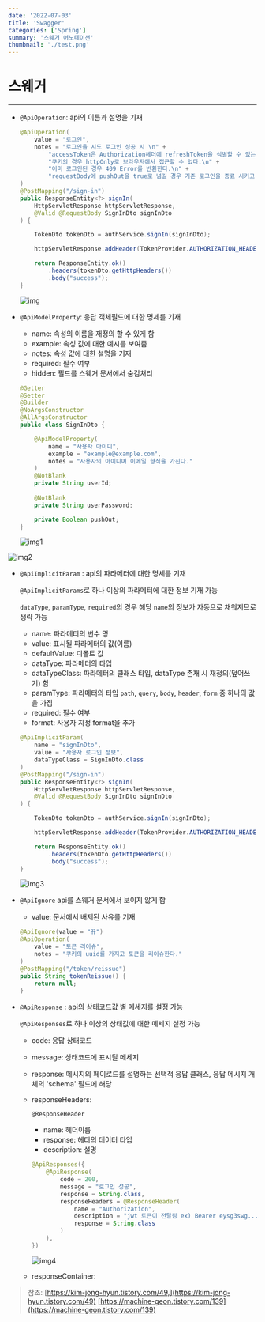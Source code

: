 ```yaml
---
date: '2022-07-03'
title: 'Swagger'
categories: ['Spring']
summary: '스웨거 어노테이션'
thumbnail: './test.png'
---
```



# 스웨거

---


- `@ApiOperation`: api의 이름과 설명을 기재
    
    ```java
    @ApiOperation(
        value = "로그인",
        notes = "로그인을 시도 로그인 성공 시 \n" +
            "accessToken은 Authorization헤더에 refreshToken을 식별할 수 있는 uuid는 refresh쿠키에 저장하여 응답한다.\n" +
            "쿠키의 경우 httpOnly로 브라우저에서 접근할 수 없다.\n" +
            "이미 로그인된 경우 409 Error를 반환한다.\n" +
            "requestBody에 pushOut을 true로 넘길 경우 기존 로그인을 종료 시키고 새로 로그인한다."
    )
    @PostMapping("/sign-in")
    public ResponseEntity<?> signIn(
        HttpServletResponse httpServletResponse,
        @Valid @RequestBody SignInDto signInDto
    ) {
    
        TokenDto tokenDto = authService.signIn(signInDto);
    
        httpServletResponse.addHeader(TokenProvider.AUTHORIZATION_HEADER_NAME,  TokenProvider.TOKEN_PREFIX + tokenDto.getTokenPair().getAccessToken());
    
        return ResponseEntity.ok()
            .headers(tokenDto.getHttpHeaders())
            .body("success");
    }
    ```

    ![img](../image/swagger/img.png)
    

- `@ApiModelProperty`: 응답 객체필드에 대한 명세를 기재
    - name: 속성의 이름을 재정의 할 수 있게 함
    - example: 속성 값에 대한 예시를 보여줌
    - notes: 속성 값에 대한 설명을 기재
    - required: 필수 여부
    - hidden: 필드를 스웨거 문서에서 숨김처리
    
    ```java
    @Getter
    @Setter
    @Builder
    @NoArgsConstructor
    @AllArgsConstructor
    public class SignInDto {
    
        @ApiModelProperty(
            name = "사용자 아이디",
            example = "example@example.com",
            notes = "사용자의 아이디며 이메일 형식을 가진다."
        )
        @NotBlank
        private String userId;
        
        @NotBlank
        private String userPassword;
    
        private Boolean pushOut;
    }
    ```

    ![img1](../image/swagger/img2.png)


![img2](../image/swagger/img2.png)

- `@ApiImplicitParam` : api의 파라메터에 대한 명세를 기재
    
    `@ApiImplicitParams`로 하나 이상의 파라메터에 대한 정보 기재 가능
    
    `dataType`, `paramType`, `required`의 경우 해당 `name`의 정보가 자동으로 채워지므로 생략 가능
    
    - name: 파라메터의 변수 명
    - value: 표시될 파라메터의 값(이름)
    - defaultValue: 디폴트 값
    - dataType: 파라메터의 타입
    - dataTypeClass: 파라메터의 클래스 타입, dataType 존재 시 재정의(덮어쓰기) 함
    - paramType: 파라메터의 타입 `path`, `query`, `body`, `header`, `form` 중 하나의 값을 가짐
    - required: 필수 여부
    - format: 사용자 지정 format을 추가
    
    ```java
    @ApiImplicitParam(
        name = "signInDto",
        value = "사용자 로그인 정보",
        dataTypeClass = SignInDto.class
    )
    @PostMapping("/sign-in")
    public ResponseEntity<?> signIn(
        HttpServletResponse httpServletResponse,
        @Valid @RequestBody SignInDto signInDto
    ) {
    
        TokenDto tokenDto = authService.signIn(signInDto);
    
        httpServletResponse.addHeader(TokenProvider.AUTHORIZATION_HEADER_NAME,  TokenProvider.TOKEN_PREFIX + tokenDto.getTokenPair().getAccessToken());
    
        return ResponseEntity.ok()
            .headers(tokenDto.getHttpHeaders())
            .body("success");
    }
    ```

    ![img3](../image/swagger/img3.png)
    

- `@ApiIgnore` api를 스웨거 문서에서 보이지 않게 함
    - value: 문서에서 배제된 사유를 기재
    
    ```java
    @ApiIgnore(value = "뀨")
    @ApiOperation(
        value = "토큰 리이슈",
        notes = "쿠키의 uuid를 가지고 토큰을 리이슈한다."
    )
    @PostMapping("/token/reissue")
    public String tokenReissue() {
        return null;
    }
    ```
    

- `@ApiResponse` : api의 상태코드값 별 메세지를 설정 가능
    
    `@ApiResponses`로 하나 이상의  상태값에 대한 메세지 설정 가능
    
    - code: 응답 상태코드
    - message: 상태코드에 표시될 메세지
    - response: 메시지의 페이로드를 설명하는 선택적 응답 클래스, 응답 메시지 개체의 'schema' 필드에 해당
    - responseHeaders:
        
        `@ResponseHeader` 
        
        - name: 헤더이름
        - response: 헤더의 데이터 타입
        - description: 설명
        
        ```java
        @ApiResponses({
            @ApiResponse(
                code = 200,
                message = "로그인 성공",
                response = String.class,
                responseHeaders = @ResponseHeader(
                    name = "Authorization",
                    description = "jwt 토큰이 전달됨 ex) Bearer eysg3swg...",
                    response = String.class
                )
            ),
        })
        ```
        ![img4](../image/swagger/img4.png)
        
    - responseContainer:


> 참조: [https://kim-jong-hyun.tistory.com/49,](https://kim-jong-hyun.tistory.com/49) [https://machine-geon.tistory.com/139](https://machine-geon.tistory.com/139)
